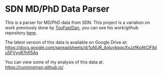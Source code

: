 # SDN MD/PhD Data Parser
This is a parser for MD/PhD data from SDN. This project is a variation on work previously done by 
[TooFastDan](https://github.com/toofastdan117), you can see his work/github repository [here](https://github.com/toofastdan117).

The latest version of this data is available on Google Drive at: https://docs.google.com/spreadsheets/d/1uNUR_4qIuykpqcXvJzfKoAtClFlbIu5FVyyR7nfI5As

You can view some of my analysis of this data at: https://runningmsn.github.io/